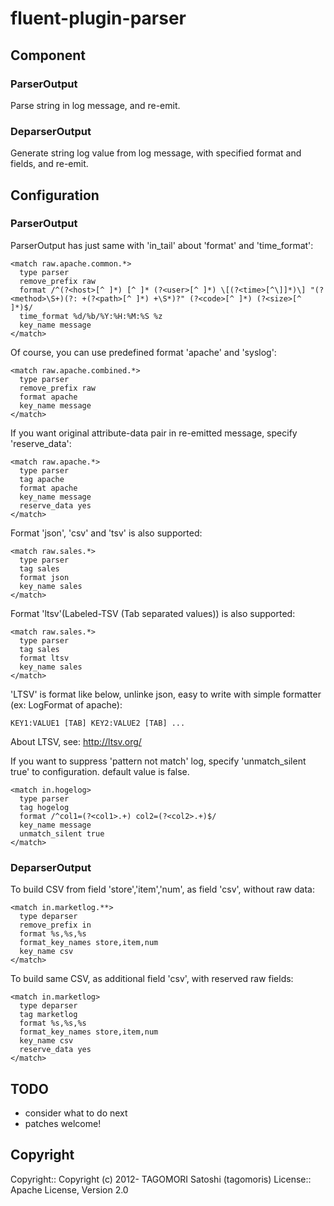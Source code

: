 # fluent-plugin-parser

## Component

### ParserOutput

Parse string in log message, and re-emit.

### DeparserOutput

Generate string log value from log message, with specified format and fields, and re-emit.

## Configuration

### ParserOutput

ParserOutput has just same with 'in_tail' about 'format' and 'time\_format':

    <match raw.apache.common.*>
      type parser
      remove_prefix raw
      format /^(?<host>[^ ]*) [^ ]* (?<user>[^ ]*) \[(?<time>[^\]]*)\] "(?<method>\S+)(?: +(?<path>[^ ]*) +\S*)?" (?<code>[^ ]*) (?<size>[^ ]*)$/
      time_format %d/%b/%Y:%H:%M:%S %z
      key_name message
    </match>

Of course, you can use predefined format 'apache' and 'syslog':

    <match raw.apache.combined.*>
      type parser
      remove_prefix raw
      format apache
      key_name message
    </match>

If you want original attribute-data pair in re-emitted message, specify 'reserve_data':

    <match raw.apache.*>
      type parser
      tag apache
      format apache
      key_name message
      reserve_data yes
    </match>

Format 'json', 'csv' and 'tsv' is also supported:

    <match raw.sales.*>
      type parser
      tag sales
      format json
      key_name sales
    </match>

Format 'ltsv'(Labeled-TSV (Tab separated values)) is also supported:

    <match raw.sales.*>
      type parser
      tag sales
      format ltsv
      key_name sales
    </match>

'LTSV' is format like below, unlinke json, easy to write with simple formatter (ex: LogFormat of apache):

    KEY1:VALUE1 [TAB] KEY2:VALUE2 [TAB] ...

About LTSV, see: http://ltsv.org/

If you want to suppress 'pattern not match' log, specify 'unmatch_silent true' to configuration.
default value is false.

    <match in.hogelog>
      type parser
      tag hogelog
      format /^col1=(?<col1>.+) col2=(?<col2>.+)$/
      key_name message
      unmatch_silent true
    </match>


### DeparserOutput

To build CSV from field 'store','item','num', as field 'csv', without raw data:

    <match in.marketlog.**>
      type deparser
      remove_prefix in
      format %s,%s,%s
      format_key_names store,item,num
      key_name csv
    </match>

To build same CSV, as additional field 'csv', with reserved raw fields:

    <match in.marketlog>
      type deparser
      tag marketlog
      format %s,%s,%s
      format_key_names store,item,num
      key_name csv
      reserve_data yes
    </match>

## TODO

* consider what to do next
* patches welcome!

## Copyright

Copyright:: Copyright (c) 2012- TAGOMORI Satoshi (tagomoris)
License::   Apache License, Version 2.0

